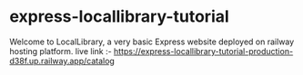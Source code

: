 # express-locallibrary-tutorial
Welcome to LocalLibrary, a very basic Express website deployed on railway hosting platform.
live link :- https://express-locallibrary-tutorial-production-d38f.up.railway.app/catalog
